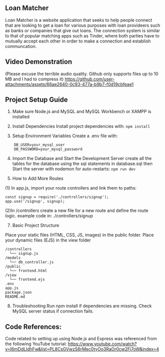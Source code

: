 ## Loan Matcher 
Loan Matcher is a website application that seeks to help people connect that are looking to get a loan for various purposes with loan provideers such as banks or companies that give out loans. The connection system is similar to that of popular matching apps such as Tinder, where both parties have to mutually accept each other in order to make a connection and establish communcation.

## Video Demonstration
(Please excuse the terrible audio quality. Github only supports files up to 10 MB and I had to compress it)
https://github.com/user-attachments/assets/66ae2640-0c93-477a-b9b7-f0d19cbfeae1

## Project Setup Guide

1. Make sure Node.js and MySQL and MySQL Workbench or XAMPP is installed

2. Install Dependencies
Install project dependencies with: `npm install`

3. Setup Environment Variables
Create a .env file with:
```
    DB_USER=your_mysql_user
    DB_PASSWORD=your_mysql_password
```

4. Import the Database and Start the Development Server
create all the tables for the database using the sql statements in database.sql then
Start the server with nodemon for auto-restarts: `npm run dev`

5. How to Add More Routes

(1) In app.js, import your route controllers and link them to paths:
```
const signup = require('./controllers/signup');
app.use('/signup', signup);

```
(2)In /controllers create a new file for a new route and  define the route logic. example code in: ./controllers/signup

7. Basic Project Structure

Place your static files (HTML, CSS, JS, images) in the public folder.
Place your dynamic files (EJS) in the view folder

```
/controllers
  └── signup.js
/models
  └── db_controller.js
/public
  └── frontend.html 
/view
  └── frontend.ejs 
.env
app.js
package.json
README.md
```

8. Troubleshooting
Run npm install if dependencies are missing.
Check MySQL server status if connection fails.

## Code References:
Code related to setting up using Node.js and Express was referenced from the following YouTube tutorial:
https://www.youtube.com/watch?v=I6mDdLldhFw&list=PL8CsGVwzS6rMec0tyOo3RaOr0cw2Fi7oW&index=4
